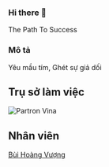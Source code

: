 ### Hi there 👋

<!--
**buihoangvuong/buihoangvuong** is a ✨ _special_ ✨ repository because its `README.md` (this file) appears on your GitHub profile.

Here are some ideas to get you started:

- 🔭 I’m currently working on ...
- 🌱 I’m currently learning ...
- 👯 I’m looking to collaborate on ...
- 🤔 I’m looking for help with ...
- 💬 Ask me about ...
- 📫 How to reach me: ...
- 😄 Pronouns: ...
- ⚡ Fun fact: ...
-->
The Path To Success

### Mô tả
Yêu mầu tím, Ghét sự giả dối


## Trụ sở làm việc
![Partron Vina](https://bizweb.dktcdn.net/100/391/457/files/nha-may-partron-vinh-phuc.jpg?v=1623921719773)

## Nhân viên
[Bùi Hoàng Vượng](https://github.com/buihoangvuong)
